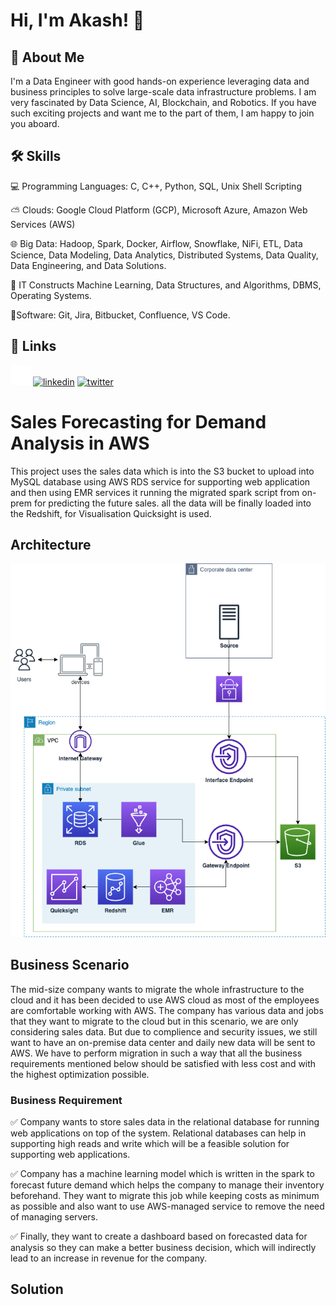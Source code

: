 # Hi, I'm Akash! 👋


## 🚀 About Me
I'm a Data Engineer with good hands-on experience leveraging data and business principles to solve large-scale data infrastructure problems. I am very fascinated by Data Science, AI, Blockchain, and Robotics. If you have such exciting projects and want me to the part of them, I am happy to join you aboard.



## 🛠 Skills

💻 Programming Languages: C, C++, Python, SQL, Unix Shell Scripting

⛅ Clouds: Google Cloud Platform (GCP), Microsoft Azure, Amazon Web Services (AWS)

🌐 Big Data: Hadoop, Spark, Docker, Airflow, Snowflake, NiFi, ETL, Data Science, Data Modeling, Data Analytics, Distributed Systems, Data Quality, Data Engineering, and Data Solutions.

📙 IT Constructs Machine Learning, Data Structures, and Algorithms, DBMS, Operating Systems.

📱Software: Git, Jira, Bitbucket, Confluence, VS Code.



## 🔗 Links
[![Github repo](https://github.com/Akash54-AS/Akash54-AS/blob/main/GitHub-Mark-Light-32px.png)](https://github.com/Akash54-AS)
[![linkedin](https://img.shields.io/badge/linkedin-0A66C2?style=for-the-badge&logo=linkedin&logoColor=white)](https://www.linkedin.com/in/akashwaitage/)
[![twitter](https://img.shields.io/badge/twitter-1DA1F2?style=for-the-badge&logo=twitter&logoColor=white)](https://twitter.com/AkashWaitage54)

# Sales Forecasting for Demand Analysis in AWS
This project uses the sales data which is into the
S3 bucket to upload into MySQL database using AWS RDS service for supporting web application and then using EMR services it running the migrated spark script from on-prem for predicting the future sales. all the data will be finally loaded into the Redshift, for Visualisation Quicksight is used.

## Architecture 
[![Github repo](https://github.com/Akash54-AS/Sales_Forecasting_For_Demand_Analysis_In_AWS/blob/Dev/Images/Architecture.png)](https://github.com/Akash54-AS)


## Business Scenario
The mid-size company wants to migrate the whole infrastructure to the cloud and it has been decided to use AWS cloud as most of the employees are comfortable working with AWS. The company has various data and jobs that they want to migrate to the cloud but in this scenario, we are only considering sales data. But due to complience and security issues, we still want to have an on-premise data center and daily new data will be sent to AWS. We have to perform migration in such a way that all the business requirements mentioned below should be satisfied with less cost and with the highest optimization possible.

### Business Requirement

✅ Company wants to store sales data in the relational database for running web applications on top of the system. Relational databases can help in supporting high reads and write which will be a feasible solution for supporting web applications.

✅ Company has a machine learning model which is written in the spark to forecast future demand which helps the company to manage their inventory beforehand. They want to migrate this job while keeping costs as minimum as possible and also want to use AWS-managed service to remove the need of managing servers.

✅ Finally, they want to create a dashboard based on forecasted data for analysis so they can make a better business decision, which will indirectly lead to an increase in revenue for the company.

## Solution
